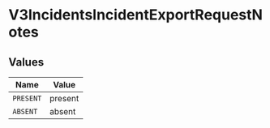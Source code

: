 # V3IncidentsIncidentExportRequestNotes


## Values

| Name      | Value     |
| --------- | --------- |
| `PRESENT` | present   |
| `ABSENT`  | absent    |